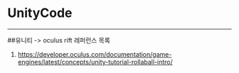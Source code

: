 # UnityCode

---
##유니티 -> oculus rift 레퍼런스 목록
1. https://developer.oculus.com/documentation/game-engines/latest/concepts/unity-tutorial-rollaball-intro/
